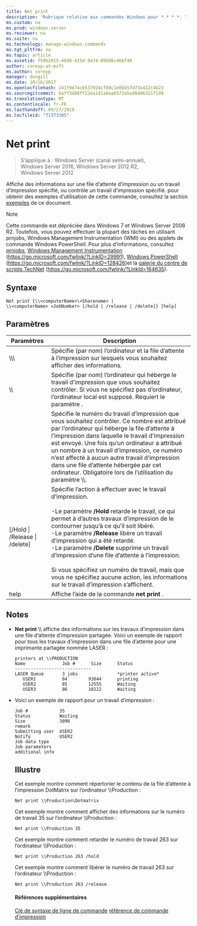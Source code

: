 ```yaml
---
title: Net print
description: 'Rubrique relative aux commandes Windows pour * * * *- '
ms.custom: na
ms.prod: windows-server
ms.reviewer: na
ms.suite: na
ms.technology: manage-windows-commands
ms.tgt_pltfrm: na
ms.topic: article
ms.assetid: f59b2015-4698-415d-9a74-09566c466f40
author: coreyp-at-msft
ms.author: coreyp
manager: dongill
ms.date: 10/16/2017
ms.openlocfilehash: 241f9d74cb537924cf69c1e0bb5fd73a422c4b23
ms.sourcegitcommit: 6aff3d88ff22ea141a6ea6572a5ad8dd6321f199
ms.translationtype: MT
ms.contentlocale: fr-FR
ms.lasthandoff: 09/27/2019
ms.locfileid: "71373305"
---
```

# <a name="net-print"></a>Net print

>S’applique à : Windows Server (canal semi-annuel), Windows Server 2016, Windows Server 2012 R2, Windows Server 2012

Affiche des informations sur une file d’attente d’impression ou un travail d’impression spécifié, ou contrôle un travail d’impression spécifié.
pour obtenir des exemples d’utilisation de cette commande, consultez la section [exemples](#BKMK_examples) de ce document.
> [!NOTE]
> Cette commande est dépréciée dans Windows 7 et Windows Server 2008 R2. Toutefois, vous pouvez effectuer la plupart des tâches en utilisant prnjobs, Windows Management Instrumentation (WMI) ou des applets de commande Windows PowerShell. Pour plus d’informations, consultez [prnjobs](prnjobs.md), [Windows Management Instrumentation](https://go.microsoft.com/fwlink/?LinkID=29991) (https://go.microsoft.com/fwlink/?LinkID=29991), [Windows PowerShell](https://go.microsoft.com/fwlink/?LinkID=128426) (https://go.microsoft.com/fwlink/?LinkID=128426)et la [galerie du centre de scripts TechNet](https://go.microsoft.com/fwlink/?LinkId=164635) (https://go.microsoft.com/fwlink/?LinkId=164635).
> ## <a name="syntax"></a>Syntaxe
> ```
> Net print {\\<computerName>\<Sharename> | 
> \\<computerName> <JobNumber> [/hold | /release | /delete]} [help]
> ```
> ## <a name="parameters"></a>Paramètres
> 
> |               Paramètres               |                                                                                                                                                                                                                     Description                                                                                                                                                                                                                      |
> |----------------------------------------|------------------------------------------------------------------------------------------------------------------------------------------------------------------------------------------------------------------------------------------------------------------------------------------------------------------------------------------------------------------------------------------------------------------------------------------------------|
> |    \\\\<computerName>\\<Sharename>     |                                                                                                                                                                            Spécifie (par nom) l’ordinateur et la file d’attente à l’impression sur lesquels vous souhaitez afficher des informations.                                                                                                                                                                             |
> |           \\\\<computerName>           |                                                                                                                                 Spécifie (par nom) l’ordinateur qui héberge le travail d’impression que vous souhaitez contrôler. Si vous ne spécifiez pas d’ordinateur, l’ordinateur local est supposé. Requiert le paramètre <JobNumber>.                                                                                                                                  |
> |              <JobNumber>               |                                             Spécifie le numéro du travail d’impression que vous souhaitez contrôler. Ce nombre est attribué par l’ordinateur qui héberge la file d’attente à l’impression dans laquelle le travail d’impression est envoyé. Une fois qu’un ordinateur a attribué un nombre à un travail d’impression, ce numéro n’est affecté à aucun autre travail d’impression dans une file d’attente hébergée par cet ordinateur. Obligatoire lors de l’utilisation du paramètre \\\\<computerName>.                                             |
> | [/Hold &#124; /Release &#124; /delete] | Spécifie l’action à effectuer avec le travail d’impression.<br /><br />-Le paramètre **/Hold** retarde le travail, ce qui permet à d’autres travaux d’impression de le contourner jusqu’à ce qu’il soit libéré.<br />-Le paramètre **/Release** libère un travail d’impression qui a été retardé.<br />-Le paramètre **/Delete** supprime un travail d’impression d’une file d’attente à l’impression.<br /><br />Si vous spécifiez un numéro de travail, mais que vous ne spécifiez aucune action, les informations sur le travail d’impression s’affichent. |
> |                  help                  |                                                                                                                                                                                                     Affiche l’aide de la commande **net print** .                                                                                                                                                                                                     |
> 
> ## <a name="remarks"></a>Notes
> - **Net print** \\\\<computerName> affiche des informations sur les travaux d’impression dans une file d’attente d’impression partagée. Voici un exemple de rapport pour tous les travaux d’impression dans une file d’attente pour une imprimante partagée nommée LASER :
>   ```
>   printers at \\PRODUCTION
>   Name              Job #      Size      Status
>   -----------------------------
>   LASER Queue       3 jobs               *printer active*
>      USER1          84        93844      printing
>      USER2          85        12555      Waiting
>      USER3          86        10222      Waiting
>   ```
> - Voici un exemple de rapport pour un travail d’impression :
>   ```
>   Job #            35
>   Status           Waiting
>   Size             3096
>   remark
>   Submitting user  USER2
>   Notify           USER2
>   Job data type
>   Job parameters
>   additional info
>   ```
>   ## <a name="BKMK_examples"></a>Illustre
>   Cet exemple montre comment répertorier le contenu de la file d’attente à l’impression DotMatrix sur l’ordinateur \\\Production :
>   ```
>   Net print \\Production\Dotmatrix 
>   ```
>   Cet exemple montre comment afficher des informations sur le numéro de travail 35 sur l’ordinateur \\\Production :
>   ```
>   Net print \\Production 35 
>   ```
>   Cet exemple montre comment retarder le numéro de travail 263 sur l’ordinateur \\\Production :
>   ```
>   Net print \\Production 263 /hold 
>   ```
>   Cet exemple montre comment libérer le numéro de travail 263 sur l’ordinateur \\\Production :
>   ```
>   Net print \\Production 263 /release 
>   ```
>   #### <a name="additional-references"></a>Références supplémentaires
>   [Clé de syntaxe de ligne de commande](command-line-syntax-key.md)
>   [référence de commande d’impression](print-command-reference.md)
